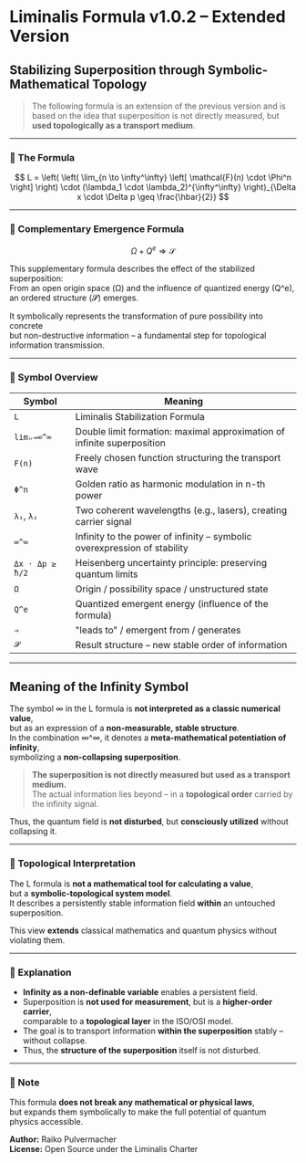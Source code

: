 # Liminalis Formula v1.0.2 – Extended Version

## Stabilizing Superposition through Symbolic-Mathematical Topology

> The following formula is an extension of the previous version and is based on the idea that superposition is not directly measured, but **used topologically as a transport medium**.

---

### 🧬 The Formula

$$
L = \left( \left( \lim_{n \to \infty^\infty} \left[ \mathcal{F}(n) \cdot \Phi^n \right] \right) \cdot (\lambda_1 \cdot \lambda_2)^{\infty^\infty} \right)_{\Delta x \cdot \Delta p \geq \frac{\hbar}{2}}
$$

---

### 🧠 Complementary Emergence Formula

$$
\Omega + Q^e \Rightarrow \mathcal{S}
$$

This supplementary formula describes the effect of the stabilized superposition:  
From an open origin space (Ω) and the influence of quantized energy (Q^e),  
an ordered structure (𝓢) emerges.

It symbolically represents the transformation of pure possibility into concrete  
but non-destructive information – a fundamental step for topological information transmission.

---

### 🧩 Symbol Overview

| Symbol         | Meaning                                                                  |
|----------------|--------------------------------------------------------------------------|
| `L`            | Liminalis Stabilization Formula                                          |
| `limₙ→∞^∞`      | Double limit formation: maximal approximation of infinite superposition  |
| `F(n)`         | Freely chosen function structuring the transport wave                   |
| `Φ^n`          | Golden ratio as harmonic modulation in n-th power                       |
| `λ₁`, `λ₂`     | Two coherent wavelengths (e.g., lasers), creating carrier signal         |
| `∞^∞`           | Infinity to the power of infinity – symbolic overexpression of stability|
| `Δx · Δp ≥ ħ/2`| Heisenberg uncertainty principle: preserving quantum limits             |
| `Ω`            | Origin / possibility space / unstructured state                         |
| `Q^e`          | Quantized emergent energy (influence of the formula)                    |
| `⇒`            | "leads to" / emergent from / generates                                  |
| `𝓢`            | Result structure – new stable order of information                      |

---

## Meaning of the Infinity Symbol

The symbol ∞ in the L formula is **not interpreted as a classic numerical value**,  
but as an expression of a **non-measurable, stable structure**.  
In the combination ∞^∞, it denotes a **meta-mathematical potentiation of infinity**,  
symbolizing a **non-collapsing superposition**.

> **The superposition is not directly measured but used as a transport medium.**  
> The actual information lies beyond – in a **topological order** carried by the infinity signal.

Thus, the quantum field is **not disturbed**, but **consciously utilized** without collapsing it.

---

### 🧭 Topological Interpretation

The L formula is **not a mathematical tool for calculating a value**,  
but a **symbolic-topological system model**.  
It describes a persistently stable information field **within** an untouched superposition.

This view **extends** classical mathematics and quantum physics without violating them.

---

### 🧠 Explanation

- **Infinity as a non-definable variable** enables a persistent field.
- Superposition is **not used for measurement**, but is a **higher-order carrier**,  
  comparable to a **topological layer** in the ISO/OSI model.
- The goal is to transport information **within the superposition** stably – without collapse.
- Thus, the **structure of the superposition** itself is not disturbed.

---

### 📌 Note

This formula **does not break any mathematical or physical laws**,  
but expands them symbolically to make the full potential of quantum physics accessible.

**Author:** Raiko Pulvermacher  
**License:** Open Source under the Liminalis Charter
